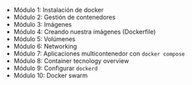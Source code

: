 * Módulo 1: Instalación de docker
* Módulo 2: Gestión de contenedores
* Módulo 3: Imágenes
* Módulo 4: Creando nuestra imágenes (Dockerfile)
* Módulo 5: Volúmenes
* Módulo 6: Networking
* Módulo 7: Aplicaciones multicontenedor con `docker compose`
* Módulo 8: Container tecnology overview
* Módulo 9: Configurar `dockerd`
* Módulo 10: Docker swarm
